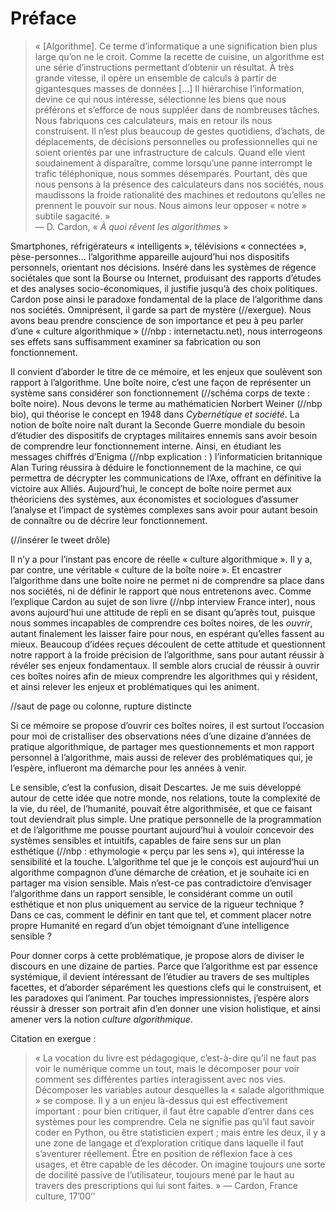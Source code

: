 # Préface

> « [Algorithme]. Ce terme d’informatique a une signification bien plus large qu’on ne le croit. Comme la recette de cuisine, un algorithme est une série d’instructions permettant d’obtenir un résultat. À très grande vitesse, il opère un ensemble de calculs à partir de gigantesques masses de données [...] Il hiérarchise l’information, devine ce qui nous intéresse, sélectionne les biens que nous préférons et s’efforce de nous suppléer dans de nombreuses tâches.  
> Nous fabriquons ces calculateurs, mais en retour ils nous construisent. Il n’est plus beaucoup de gestes quotidiens, d’achats, de déplacements, de décisions personnelles ou professionnelles qui ne soient orientés par une infrastructure de calculs. Quand elle vient soudainement à disparaître, comme lorsqu’une panne interrompt le trafic téléphonique, nous sommes désemparés. Pourtant, dès que nous pensons à la présence des calculateurs dans nos sociétés, nous maudissons la froide rationalité des machines et redoutons qu’elles ne prennent le pouvoir sur nous. Nous aimons leur opposer « notre » subtile sagacité. »  
— D. Cardon, « *À quoi rêvent les algorithmes* »

Smartphones, réfrigérateurs « intelligents », télévisions « connectées », pèse-personnes... l’algorithme appareille aujourd’hui nos dispositifs personnels, orientant nos décisions. Inséré dans les systèmes de régence sociétales que sont la Bourse ou Internet, produisant des rapports d’études et des analyses socio-économiques, il justifie jusqu’à des choix politiques.
Cardon pose ainsi le paradoxe fondamental de la place de l’algorithme dans nos sociétés. Omniprésent, il garde sa part de mystère (//exergue). Nous avons beau prendre conscience de son importance et peu à peu parler d’une « culture algorithmique » (//nbp : internetactu.net), nous interrogeons ses effets sans suffisamment examiner sa fabrication ou son fonctionnement.

Il convient d’aborder le titre de ce mémoire, et les enjeux que soulèvent son rapport à l’algorithme.
Une boîte noire, c’est une façon de représenter un système sans considérer son fonctionnement (//schéma corps de texte : boîte noire). Nous devons le terme au mathématicien Norbert Weiner (//nbp bio), qui théorise le concept en 1948 dans *Cybernétique et société*.
La notion de boîte noire naît durant la Seconde Guerre mondiale du besoin d’étudier des dispositifs de cryptages militaires ennemis sans avoir besoin de comprendre leur fonctionnement interne. Ainsi, en étudiant les messages chiffrés d’Enigma (//nbp explication : ) l’informaticien britannique Alan Turing réussira à déduire le fonctionnement de la machine, ce qui permettra de décrypter les communications de l’Axe, offrant en définitive la victoire aux Alliés.
Aujourd’hui, le concept de boîte noire permet aux théoriciens des systèmes, aux économistes et sociologues d’assumer l’analyse et l’impact de systèmes complexes sans avoir pour autant besoin de connaître ou de décrire leur fonctionnement.

(//insérer le tweet drôle)

Il n’y a pour l’instant pas encore de réelle « culture algorithmique ». Il y a, par contre, une véritable « culture de la boîte noire ». Et encastrer l’algorithme dans une boîte noire ne permet ni de comprendre sa place dans nos sociétés, ni de définir le rapport que nous entretenons avec.
Comme l’explique Cardon au sujet de son livre (//nbp interview France inter), nous avons aujourd’hui une attitude de repli en se disant qu’après tout, puisque nous sommes incapables de comprendre ces boîtes noires, de les *ouvrir*, autant finalement les laisser faire pour nous, en espérant qu’elles fassent au mieux. Beaucoup d’idées reçues découlent de cette attitude et questionnent notre rapport à la froide précision de l’algorithme, sans pour autant réussir à révéler ses enjeux fondamentaux.
Il semble alors crucial de réussir à ouvrir ces boîtes noires afin de mieux comprendre les algorithmes qui y résident, et ainsi relever les enjeux et problématiques qui les animent.

//saut de page ou colonne, rupture distincte

Si ce mémoire se propose d’ouvrir ces boîtes noires, il est surtout l’occasion pour moi de cristalliser des observations nées d’une dizaine d’années de pratique algorithmique, de partager mes questionnements et mon rapport personnel à l’algorithme, mais aussi de relever des problématiques qui, je l’espère, influeront ma démarche pour les années à venir.

Le sensible, c’est la confusion, disait Descartes. Je me suis développé autour de cette idée que notre monde, nos relations, toute la complexité de la vie, du réel, de l’humanité, pouvait être algorithmisée, et que ce faisant tout deviendrait plus simple. Une pratique personnelle de la programmation et de l’algorithme me pousse pourtant aujourd’hui à vouloir concevoir des systèmes sensibles et intuitifs, capables de faire sens sur un plan esthétique (//nbp : ethymologie « perçu par les sens »), qui intéresse la sensibilité et la touche. L’algorithme tel que je le conçois est aujourd’hui un algorithme compagnon d’une démarche de création, et je souhaite ici en partager ma vision sensible.
Mais n’est-ce pas contradictoire d’envisager l’algorithme dans un rapport sensible, le considérant comme un outil esthétique et non plus uniquement au service de la rigueur technique ? Dans ce cas, comment le définir en tant que tel, et comment placer notre propre Humanité en regard d’un objet témoignant d’une intelligence sensible ? 

Pour donner corps à cette problématique, je propose alors de diviser le discours en une dizaine de parties. Parce que l’algorithme est par essence systémique, il devient intéressant de l’étudier au travers de ses multiples facettes, et d’aborder séparément les questions clefs qui le construisent, et les paradoxes qui l’animent. Par touches impressionnistes, j’espère alors réussir à dresser son portrait afin d’en donner une vision holistique, et ainsi amener vers la notion *culture algorithmique*.

Citation en exergue : 
> « La vocation du livre est pédagogique, c’est-à-dire qu’il ne faut pas voir le numérique comme un tout, mais le décomposer pour voir comment ses différentes parties interagissent avec nos vies. Décomposer les variables autour desquelles la « salade algorithmique » se compose. Il y a un enjeu là-dessus qui est effectivement important : pour bien critiquer, il faut être capable d’entrer dans ces systèmes pour les comprendre. Cela ne signifie pas qu’il faut savoir coder en Python, ou être statisticien expert ; mais entre les deux, il y a une zone de langage et d’exploration critique dans laquelle il faut s’aventurer réellement. Être en position de réflexion face à ces usages, et être capable de les décoder. On imagine toujours une sorte de docilité passive de l’utilisateur, toujours mené par le haut au travers des prescriptions qui lui sont faites. » — Cardon, France culture, 17’00’’


